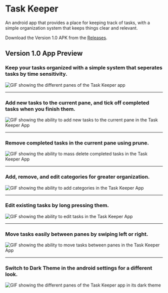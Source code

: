 # Task Keeper

An android app that provides a place for keeping track of tasks, with a simple organization system that keeps things clear and relevant.

Download the Version 1.0 APK from the [Releases](https://github.com/madigraf/Task-Keeper/releases).

## Version 1.0 App Preview

### Keep your tasks organized with a simple system that seperates tasks by time sensitivity.

![GIF showing the different panes of the Task Keeper app](https://i.imgur.com/M00BD5p.gif)

---

### Add new tasks to the current pane, and tick off completed tasks when you finish them.

![GIF showing the ability to add new tasks to the current pane in the Task Keeper App](https://i.imgur.com/EQxFx1b.gif)

---

### Remove completed tasks in the current pane using prune.

![GIF showing the ability to mass delete completed tasks in the Task Keeper App](https://i.imgur.com/gSWg4je.gif)

---

### Add, remove, and edit categories for greater organization.

![GIF showing the ability to add categories in the Task Keeper App](https://i.imgur.com/f8qcwHM.gif)

---

### Edit existing tasks by long pressing them.

![GIF showing the ability to edit tasks in the Task Keeper App](https://i.imgur.com/PSNbgFI.gif)

---

### Move tasks easily between panes by swiping left or right.

![GIF showing the ability to move tasks between panes in the Task Keeper App](https://i.imgur.com/xVnob63.gif)

---

### Switch to Dark Theme in the android settings for a different look.

![GIF showing the different panes of the Task Keeper app in its dark theme](https://i.imgur.com/Y78cgsU.gif)
